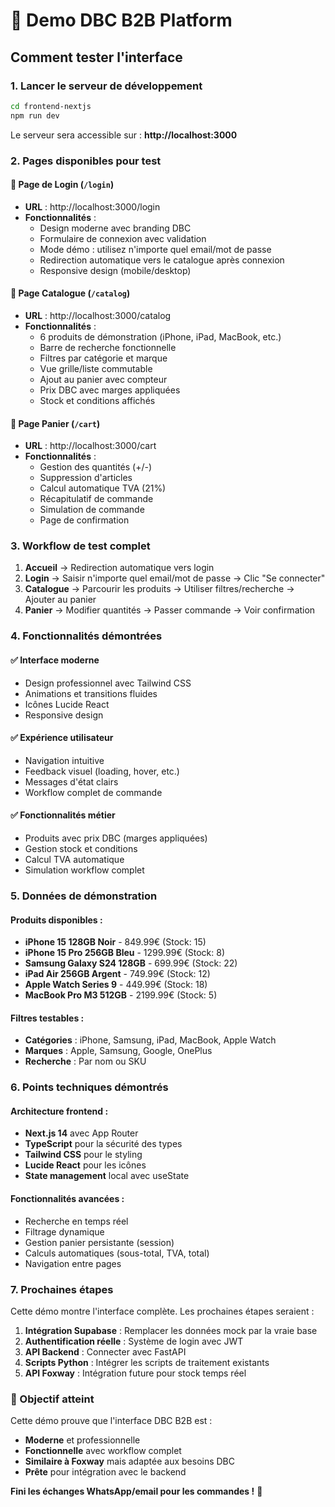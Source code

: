 # 🚀 Demo DBC B2B Platform

## Comment tester l'interface

### 1. Lancer le serveur de développement

```bash
cd frontend-nextjs
npm run dev
```

Le serveur sera accessible sur : **http://localhost:3000**

### 2. Pages disponibles pour test

#### 🔐 Page de Login (`/login`)

- **URL** : http://localhost:3000/login
- **Fonctionnalités** :
  - Design moderne avec branding DBC
  - Formulaire de connexion avec validation
  - Mode démo : utilisez n'importe quel email/mot de passe
  - Redirection automatique vers le catalogue après connexion
  - Responsive design (mobile/desktop)

#### 📱 Page Catalogue (`/catalog`)

- **URL** : http://localhost:3000/catalog
- **Fonctionnalités** :
  - 6 produits de démonstration (iPhone, iPad, MacBook, etc.)
  - Barre de recherche fonctionnelle
  - Filtres par catégorie et marque
  - Vue grille/liste commutable
  - Ajout au panier avec compteur
  - Prix DBC avec marges appliquées
  - Stock et conditions affichés

#### 🛒 Page Panier (`/cart`)

- **URL** : http://localhost:3000/cart
- **Fonctionnalités** :
  - Gestion des quantités (+/-)
  - Suppression d'articles
  - Calcul automatique TVA (21%)
  - Récapitulatif de commande
  - Simulation de commande
  - Page de confirmation

### 3. Workflow de test complet

1. **Accueil** → Redirection automatique vers login
2. **Login** → Saisir n'importe quel email/mot de passe → Clic "Se connecter"
3. **Catalogue** → Parcourir les produits → Utiliser filtres/recherche → Ajouter au panier
4. **Panier** → Modifier quantités → Passer commande → Voir confirmation

### 4. Fonctionnalités démontrées

#### ✅ Interface moderne

- Design professionnel avec Tailwind CSS
- Animations et transitions fluides
- Icônes Lucide React
- Responsive design

#### ✅ Expérience utilisateur

- Navigation intuitive
- Feedback visuel (loading, hover, etc.)
- Messages d'état clairs
- Workflow complet de commande

#### ✅ Fonctionnalités métier

- Produits avec prix DBC (marges appliquées)
- Gestion stock et conditions
- Calcul TVA automatique
- Simulation workflow complet

### 5. Données de démonstration

#### Produits disponibles :

- **iPhone 15 128GB Noir** - 849.99€ (Stock: 15)
- **iPhone 15 Pro 256GB Bleu** - 1299.99€ (Stock: 8)
- **Samsung Galaxy S24 128GB** - 699.99€ (Stock: 22)
- **iPad Air 256GB Argent** - 749.99€ (Stock: 12)
- **Apple Watch Series 9** - 449.99€ (Stock: 18)
- **MacBook Pro M3 512GB** - 2199.99€ (Stock: 5)

#### Filtres testables :

- **Catégories** : iPhone, Samsung, iPad, MacBook, Apple Watch
- **Marques** : Apple, Samsung, Google, OnePlus
- **Recherche** : Par nom ou SKU

### 6. Points techniques démontrés

#### Architecture frontend :

- **Next.js 14** avec App Router
- **TypeScript** pour la sécurité des types
- **Tailwind CSS** pour le styling
- **Lucide React** pour les icônes
- **State management** local avec useState

#### Fonctionnalités avancées :

- Recherche en temps réel
- Filtrage dynamique
- Gestion panier persistante (session)
- Calculs automatiques (sous-total, TVA, total)
- Navigation entre pages

### 7. Prochaines étapes

Cette démo montre l'interface complète. Les prochaines étapes seraient :

1. **Intégration Supabase** : Remplacer les données mock par la vraie base
2. **Authentification réelle** : Système de login avec JWT
3. **API Backend** : Connecter avec FastAPI
4. **Scripts Python** : Intégrer les scripts de traitement existants
5. **API Foxway** : Intégration future pour stock temps réel

### 🎯 Objectif atteint

Cette démo prouve que l'interface DBC B2B est :

- **Moderne** et professionnelle
- **Fonctionnelle** avec workflow complet
- **Similaire à Foxway** mais adaptée aux besoins DBC
- **Prête** pour intégration avec le backend

**Fini les échanges WhatsApp/email pour les commandes !** 🎉
